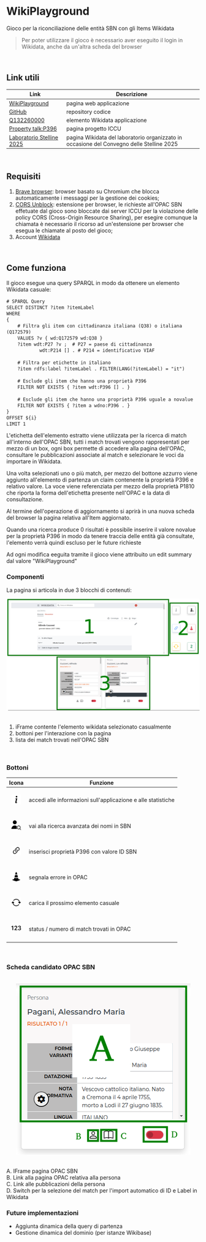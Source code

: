 # WikiPlayground
Gioco per la riconciliazione delle entità SBN con gli Items Wikidata

> Per poter utilizzare il gioco è necessario aver eseguito il login in Wikidata, anche da un'altra scheda del browser
<br>

## Link utili
| Link | Descrizione |
| --- | --- |
| [WikiPlayground](https://labaib.github.io/WikiPlayground/) | pagina web applicazione |
| [GitHub](https://github.com/labaib/WikiPlayground) | repository codice |
| [Q132260000](https://www.wikidata.org/wiki/Q132260000) | elemento Wikidata applicazione |
| [Property talk:P396](https://www.wikidata.org/wiki/Property_talk:P396) | pagina progetto ICCU |
| [Laboratorio Stelline 2025](https://www.wikidata.org/wiki/Wikidata:Gruppo_AIB_TBID/Stelline/2025) | pagina Wikidata del laboratorio organizzato in occasione del Convegno delle Stelline 2025 |
<br>

## Requisiti
1. [Brave browser](https://brave.com/download/): browser basato su Chromium che blocca automaticamente i messaggi per la gestione dei cookies;
2. [CORS Unblock](https://chromewebstore.google.com/detail/cors-unblock/lfhmikememgdcahcdlaciloancbhjino?pli=1): estensione per browser, le richieste all'OPAC SBN effetuate dal gioco sono bloccate dai server ICCU per la violazione delle policy CORS (Cross-Origin Resource Sharing), per esegire comunque la chiamata è necessario il ricorso ad un'estensione per browser che esegua le chiamate al posto del gioco;
3. Account [Wikidata](https://www.wikidata.org/w/index.php?&title=Special:UserLogin)
<br>

## Come funziona
Il gioco esegue una query SPARQL in modo da ottenere un elemento Wikidata casuale:

```
# SPARQL Query
SELECT DISTINCT ?item ?itemLabel
WHERE
{
    # Filtra gli item con cittadinanza italiana (Q38) o italiana (Q172579)
    VALUES ?v { wd:Q172579 wd:Q38 }
    ?item wdt:P27 ?v ;  # P27 = paese di cittadinanza
            wdt:P214 [] . # P214 = identificativo VIAF

    # Filtra per etichette in italiano
    ?item rdfs:label ?itemLabel . FILTER(LANG(?itemLabel) = "it")

    # Esclude gli item che hanno una proprietà P396
    FILTER NOT EXISTS { ?item wdt:P396 [] . }

    # Esclude gli item che hanno una proprietà P396 uguale a novalue
    FILTER NOT EXISTS { ?item a wdno:P396 . }
}
OFFSET ${i}
LIMIT 1
```

L'etichetta dell'elemento estratto viene utilizzata per la ricerca di match all'interno dell'OPAC SBN, tutti i match trovati vengono rappresentati per mezzo di un box, ogni box permette di accedere alla pagina dell'OPAC, consultare le pubblicazioni associate al match e selezionare le voci da importare in Wikidata. 

Una volta selezionati uno o più match, per mezzo del bottone azzurro viene aggiunto all'elemento di partenza un claim contenente la proprietà P396 e relativo valore. La voce viene referenziata per mezzo della proprietà P1810 che riporta la forma dell'etichetta presente nell'OPAC e la data di consultazione. 

Al termine dell'operazione di aggiornamento si aprirà in una nuova scheda del browser la pagina relativa all'Item aggiornato.

Quando una ricerca produce 0 risultati è possibile inserire il valore novalue per la proprietà P396 in modo da tenere traccia delle entità già consultate, l'elemento verrà quindi escluso per le future richieste

Ad ogni modifica eeguita tramite il gioco viene attribuito un edit summary dal valore "WikiPlayground"
<br>


### Componenti

La pagina si articola in due 3 blocchi di contenuti:

<div align="center">
  <img src="img/wp-tutorial.png">
</div>
<br>

1. iFrame contente l'elemento wikidata selezionato casualmente
2. bottoni per l'interazione con la pagina
3. lista dei match trovati nell'OPAC SBN
<br>


### Bottoni
| Icona | Funzione |
| --- | --- | 
| &nbsp;<div align="center"><img height="25" src="img/info-lg.svg"></div>&nbsp; | accedi alle informazioni sull'applicazione e alle statistiche |
| &nbsp;<div align="center"><img height="25" src="img/user.png"></div>&nbsp; | vai alla ricerca avanzata dei nomi in SBN |
| &nbsp;<div align="center"><img height="25" src="img/link-45deg.svg"></div>&nbsp; | inserisci proprietà P396 con valore ID SBN |
| &nbsp;<div align="center"><img height="25" src="img/cone-striped.svg"></div>&nbsp; | segnala errore in OPAC |
| &nbsp;<div align="center"><img height="25" src="img/arrow-repeat.svg"></div>&nbsp; | carica il prossimo elemento casuale |
| &nbsp;<div align="center"><img height="25" src="img/123.svg"></div>&nbsp; | status / numero di match trovati in OPAC |
<br>


### Scheda candidato OPAC SBN
<br>

<div align="center">
  <img src="img/wp-opac-tutorial.png">
</div>
<br>

A. IFrame pagina OPAC SBN<br>
B. Link alla pagina OPAC relativa alla persona<br>
C. Link alle pubblicazioni della persona <br>
D. Switch per la selezione del match per l'import automatico di ID e Label in Wikidata<br>



### Future implementazioni
* Aggiunta dinamica della query di partenza
* Gestione dinamica del dominio (per istanze Wikibase)
